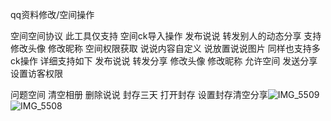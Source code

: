 qq资料修改/空间操作

空间空间协议
此工具仅支持 空间ck导入操作 发布说说 转发别人的动态分享 支持修改头像 修改昵称 空间权限获取
说说内容自定义 说放置说说图片 
同样也支持多ck操作
详细支持如下
发布说说 转发分享 修改头像  修改昵称 允许空间 发送分享 设置访客权限

问题空间 清空相册 删除说说 封存三天 打开封存 设置封存清空分享![IMG_5509](https://github.com/user-attachments/assets/a04d6837-3fbd-440c-bad4-f4aaade0a82b)
![IMG_5508](https://github.com/user-attachments/assets/57de4219-c134-4f8f-8270-69db1d09db9c)
